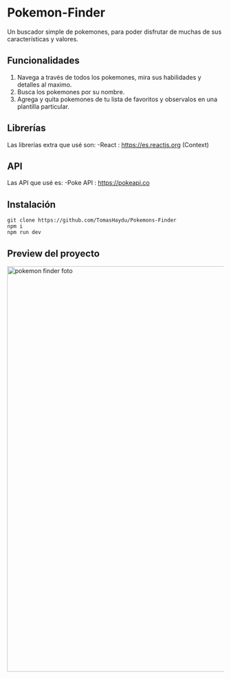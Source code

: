 # Pokemon-Finder

Un buscador simple de pokemones, para poder disfrutar de muchas de sus características y valores.

## Funcionalidades
1. Navega a través de todos los pokemones, mira sus habilidades y detalles al maximo.
2. Busca los pokemones por su nombre.
3. Agrega y quita pokemones de tu lista de favoritos y observalos en una plantilla particular.

## Librerías

Las librerías extra que usé son:
	-React : https://es.reactjs.org (Context)

## API

Las API que usé es:
	-Poke API : https://pokeapi.co

## Instalación
	git clone https://github.com/TomasHaydu/Pokemons-Finder
	npm i
	npm run dev

## Preview del proyecto

<img width="943" alt="pokemon finder foto" src="https://user-images.githubusercontent.com/103974880/218335342-0f9ea517-a6a3-4f74-bf41-e6448eab677d.png">
